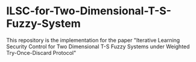 # ILSC-for-Two-Dimensional-T-S-Fuzzy-System
This repository is the implementation for the paper "Iterative Learning Security Control for Two Dimensional T-S Fuzzy Systems under Weighted Try-Once-Discard Protocol"
